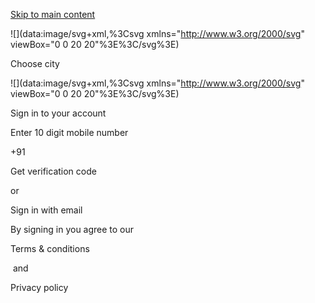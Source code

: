 [Skip to main content](https://www.1mg.com/return-policy#content)

![](data:image/svg+xml,%3Csvg xmlns="http://www.w3.org/2000/svg" viewBox="0 0 20 20"%3E%3C/svg%3E)

Choose city

![](data:image/svg+xml,%3Csvg xmlns="http://www.w3.org/2000/svg" viewBox="0 0 20 20"%3E%3C/svg%3E)

Sign in to your account

Enter 10 digit mobile number

+91

Get verification code

or

Sign in with email

By signing in you agree to our  

Terms & conditions

 and 

Privacy policy
